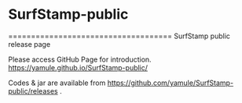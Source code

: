 # SurfStamp-public
====================================
SurfStamp public release page

Please access GitHub Page for introduction.
https://yamule.github.io/SurfStamp-public/

Codes & jar are available from https://github.com/yamule/SurfStamp-public/releases .
